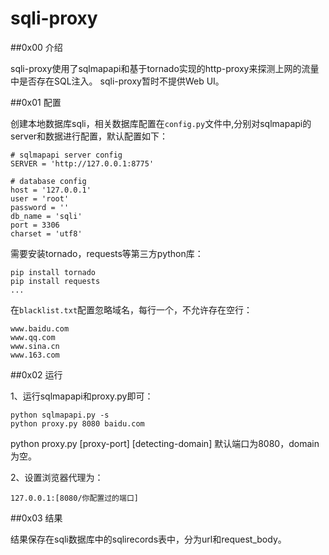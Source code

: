 # sqli-proxy
##0x00 介绍

sqli-proxy使用了sqlmapapi和基于tornado实现的http-proxy来探测上网的流量中是否存在SQL注入。
sqli-proxy暂时不提供Web UI。

##0x01 配置

创建本地数据库sqli，相关数据库配置在`config.py`文件中,分别对sqlmapapi的server和数据进行配置，默认配置如下：

```
# sqlmapapi server config
SERVER = 'http://127.0.0.1:8775'

# database config
host = '127.0.0.1' 
user = 'root' 
password = ''
db_name = 'sqli'
port = 3306
charset = 'utf8'
```

需要安装tornado，requests等第三方python库：

```
pip install tornado
pip install requests
...
```

在`blacklist.txt`配置忽略域名，每行一个，不允许存在空行：

```
www.baidu.com
www.qq.com
www.sina.cn
www.163.com
```

##0x02 运行

1、运行sqlmapapi和proxy.py即可：
```
python sqlmapapi.py -s
python proxy.py 8080 baidu.com
```
python proxy.py [proxy-port] [detecting-domain]
默认端口为8080，domain为空。

2、设置浏览器代理为：
```
127.0.0.1:[8080/你配置过的端口]
```

##0x03 结果

结果保存在sqli数据库中的sqlirecords表中，分为url和request_body。
